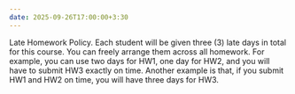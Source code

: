 ```yaml
---
date: 2025-09-26T17:00:00+3:30
---
```

Late Homework Policy. 
Each student will be given three (3) late days in total for this course. You can freely arrange them across all homework. For example, you can use two days for HW1, one day for HW2, and you will have to submit HW3 exactly on time. Another example is that, if you submit HW1 and HW2 on time, you will have three days for HW3.